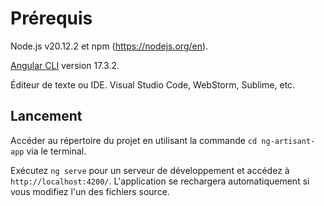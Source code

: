 # Prérequis

Node.js v20.12.2 et npm (https://nodejs.org/en).

[Angular CLI](https://github.com/angular/angular-cli) version 17.3.2.

Éditeur de texte ou IDE. Visual Studio Code, WebStorm, Sublime, etc.

## Lancement

Accéder au répertoire du projet en utilisant la commande `cd ng-artisant-app` via le terminal.

Exécutez `ng serve` pour un serveur de développement et accédez à `http://localhost:4200/`. L'application se rechargera automatiquement si vous modifiez l'un des fichiers source.
